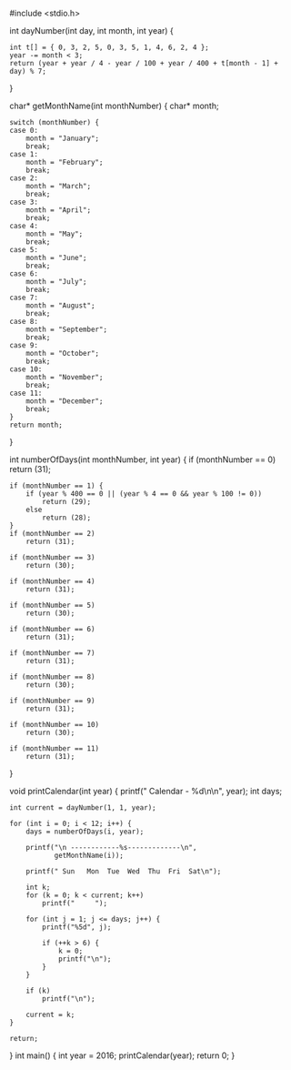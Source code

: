 #include <stdio.h>

int dayNumber(int day, int month, int year)
{

    int t[] = { 0, 3, 2, 5, 0, 3, 5, 1, 4, 6, 2, 4 };
    year -= month < 3;
    return (year + year / 4 - year / 100 + year / 400 + t[month - 1] + day) % 7;
}

char* getMonthName(int monthNumber)
{
    char* month;

    switch (monthNumber) {
    case 0:
        month = "January";
        break;
    case 1:
        month = "February";
        break;
    case 2:
        month = "March";
        break;
    case 3:
        month = "April";
        break;
    case 4:
        month = "May";
        break;
    case 5:
        month = "June";
        break;
    case 6:
        month = "July";
        break;
    case 7:
        month = "August";
        break;
    case 8:
        month = "September";
        break;
    case 9:
        month = "October";
        break;
    case 10:
        month = "November";
        break;
    case 11:
        month = "December";
        break;
    }
    return month;
}

int numberOfDays(int monthNumber, int year)
{
    if (monthNumber == 0)
        return (31);

    if (monthNumber == 1) {
        if (year % 400 == 0 || (year % 4 == 0 && year % 100 != 0))
            return (29);
        else
            return (28);
    }
    if (monthNumber == 2)
        return (31);

    if (monthNumber == 3)
        return (30);

    if (monthNumber == 4)
        return (31);

    if (monthNumber == 5)
        return (30);

    if (monthNumber == 6)
        return (31);

    if (monthNumber == 7)
        return (31);

    if (monthNumber == 8)
        return (30);

    if (monthNumber == 9)
        return (31);

    if (monthNumber == 10)
        return (30);

    if (monthNumber == 11)
        return (31);
}

void printCalendar(int year)
{
    printf("     Calendar - %d\n\n", year);
    int days;

    int current = dayNumber(1, 1, year);

    for (int i = 0; i < 12; i++) {
        days = numberOfDays(i, year);

        printf("\n ------------%s-------------\n",
               getMonthName(i));

        printf(" Sun   Mon  Tue  Wed  Thu  Fri  Sat\n");

        int k;
        for (k = 0; k < current; k++)
            printf("     ");

        for (int j = 1; j <= days; j++) {
            printf("%5d", j);

            if (++k > 6) {
                k = 0;
                printf("\n");
            }
        }

        if (k)
            printf("\n");

        current = k;
    }

    return;
}
int main()
{
    int year = 2016;
    printCalendar(year);
    return 0;
}
